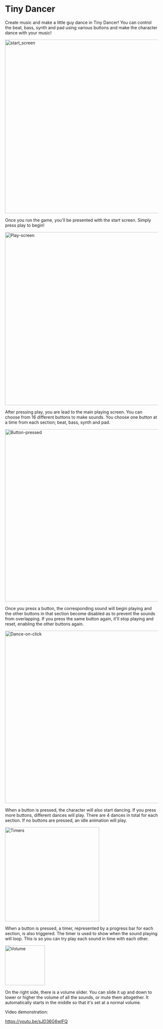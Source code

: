 # Tiny Dancer

Create music and make a little guy dance in Tiny Dancer! 
You can control the beat, bass, synth and pad using various buttons and make the character dance with your music!






<img width="571" alt="start_screen" src="https://github.com/user-attachments/assets/8ec01ed4-490f-4e84-ae6d-6274ae142b5d">




Once you run the game, you'll be presented with the start screen. Simply press play to begin!



<img width="569" alt="Play-screen" src="https://github.com/user-attachments/assets/7705f0bd-b670-4aa2-9f5f-07bdf365cb83">



After pressing play, you are lead to the main playing screen. You can choose from 16 different buttons to make sounds. You choose one button at a time from each section; beat, bass, synth and pad.




<img width="567" alt="Button-pressed" src="https://github.com/user-attachments/assets/44c67f1e-45be-4cfa-8421-3025f3397403">



Once you press a button, the corresponding sound will begin playing and the other buttons in that section become disabled as to prevent the sounds from overlapping. If you press the same button again, it'll stop playing and reset, enabling the other buttons again.




<img width="567" alt="Dance-on-click" src="https://github.com/user-attachments/assets/7ef9792b-977f-412a-81f7-aa536d3eb3e5">



When a button is pressed, the character will also start dancing. If you press more buttons, different dances will play. There are 4 dances in total for each section. If no buttons are pressed, an idle animation will play.




<img width="310" alt="Timers" src="https://github.com/user-attachments/assets/6b1b7f4d-e615-4ef2-8337-1b3eb8e30224">



When a button is pressed, a timer, represented by a progress bar for each section, is also triggered. The timer is used to show when the sound playing will loop. This is so you can try play each sound in time with each other. 




<img width="131" alt="Volume" src="https://github.com/user-attachments/assets/a8b5c75a-dcb7-4aa8-9b39-49b788337ad9">




On the right side, there is a volume slider. You can slide it up and down to lower or higher the volume of all the sounds, or mute them altogether. It automatically starts in the middle so that it's set at a normal volume.



Video demonstration:

https://youtu.be/sJD36G6wlFQ
